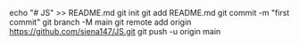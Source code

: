 echo "# JS" >> README.md
git init
git add README.md
git commit -m "first commit"
git branch -M main
git remote add origin https://github.com/siena147/JS.git
git push -u origin main

